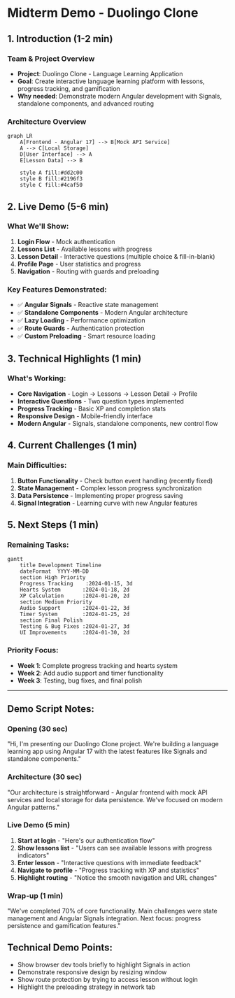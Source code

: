 # Midterm Demo - Duolingo Clone

## 1. Introduction (1-2 min)

### Team & Project Overview
- **Project**: Duolingo Clone - Language Learning Application
- **Goal**: Create interactive language learning platform with lessons, progress tracking, and gamification
- **Why needed**: Demonstrate modern Angular development with Signals, standalone components, and advanced routing

### Architecture Overview
```mermaid
graph LR
    A[Frontend - Angular 17] --> B[Mock API Service]
    A --> C[Local Storage]
    D[User Interface] --> A
    E[Lesson Data] --> B
    
    style A fill:#dd2c00
    style B fill:#2196f3
    style C fill:#4caf50
```

## 2. Live Demo (5-6 min)

### What We'll Show:
1. **Login Flow** - Mock authentication
2. **Lessons List** - Available lessons with progress
3. **Lesson Detail** - Interactive questions (multiple choice & fill-in-blank)
4. **Profile Page** - User statistics and progress
5. **Navigation** - Routing with guards and preloading

### Key Features Demonstrated:
- ✅ **Angular Signals** - Reactive state management
- ✅ **Standalone Components** - Modern Angular architecture
- ✅ **Lazy Loading** - Performance optimization
- ✅ **Route Guards** - Authentication protection
- ✅ **Custom Preloading** - Smart resource loading

## 3. Technical Highlights (1 min)

### What's Working:
- **Core Navigation** - Login → Lessons → Lesson Detail → Profile
- **Interactive Questions** - Two question types implemented
- **Progress Tracking** - Basic XP and completion stats
- **Responsive Design** - Mobile-friendly interface
- **Modern Angular** - Signals, standalone components, new control flow

## 4. Current Challenges (1 min)

### Main Difficulties:
1. **Button Functionality** - Check button event handling (recently fixed)
2. **State Management** - Complex lesson progress synchronization
3. **Data Persistence** - Implementing proper progress saving
4. **Signal Integration** - Learning curve with new Angular features

## 5. Next Steps (1 min)

### Remaining Tasks:
```mermaid
gantt
    title Development Timeline
    dateFormat  YYYY-MM-DD
    section High Priority
    Progress Tracking    :2024-01-15, 3d
    Hearts System       :2024-01-18, 2d
    XP Calculation      :2024-01-20, 2d
    section Medium Priority
    Audio Support       :2024-01-22, 3d
    Timer System        :2024-01-25, 2d
    section Final Polish
    Testing & Bug Fixes :2024-01-27, 3d
    UI Improvements     :2024-01-30, 2d
```

### Priority Focus:
- **Week 1**: Complete progress tracking and hearts system
- **Week 2**: Add audio support and timer functionality
- **Week 3**: Testing, bug fixes, and final polish

---

## Demo Script Notes:

### Opening (30 sec)
"Hi, I'm presenting our Duolingo Clone project. We're building a language learning app using Angular 17 with the latest features like Signals and standalone components."

### Architecture (30 sec)
"Our architecture is straightforward - Angular frontend with mock API services and local storage for data persistence. We've focused on modern Angular patterns."

### Live Demo (5 min)
1. **Start at login** - "Here's our authentication flow"
2. **Show lessons list** - "Users can see available lessons with progress indicators"
3. **Enter lesson** - "Interactive questions with immediate feedback"
4. **Navigate to profile** - "Progress tracking with XP and statistics"
5. **Highlight routing** - "Notice the smooth navigation and URL changes"

### Wrap-up (1 min)
"We've completed 70% of core functionality. Main challenges were state management and Angular Signals integration. Next focus: progress persistence and gamification features."

## Technical Demo Points:
- Show browser dev tools briefly to highlight Signals in action
- Demonstrate responsive design by resizing window
- Show route protection by trying to access lesson without login
- Highlight the preloading strategy in network tab